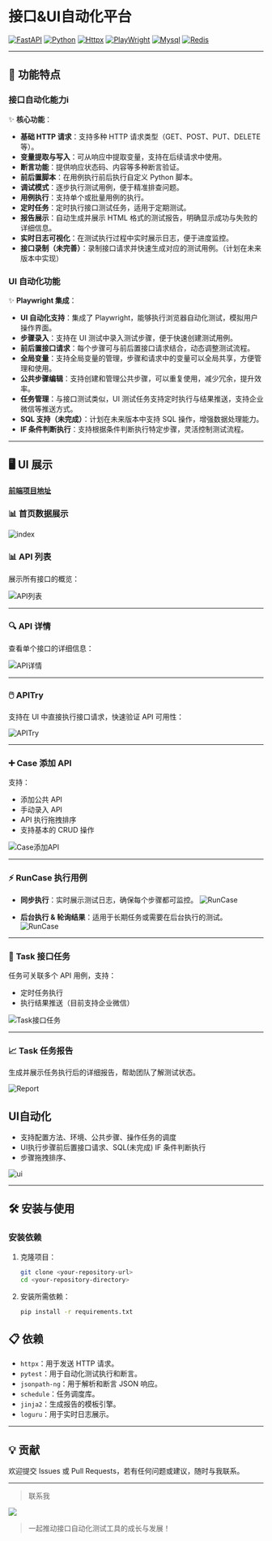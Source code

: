 # 接口&UI自动化平台[![FastAPI](https://img.shields.io/badge/FastAPI-blue)](https://www.python.org/)[![Python](https://img.shields.io/badge/Python-3.12%2B-blue)](https://www.python.org/)[![Httpx](https://img.shields.io/badge/Httpx-blue)](https://www.python-httpx.org/)[![PlayWright](https://img.shields.io/badge/PlayWright-blue)](https://playwright.dev/python/docs/api/class-playwright)[![Mysql](https://img.shields.io/badge/Mysql-blue)]()[![Redis](https://img.shields.io/badge/Redis-blue)]()---## 🚀 功能特点### 接口自动化能力i✨ **核心功能**：- **基础 HTTP 请求**：支持多种 HTTP 请求类型（GET、POST、PUT、DELETE 等）。- **变量提取与写入**：可从响应中提取变量，支持在后续请求中使用。- **断言功能**：提供响应状态码、内容等多种断言验证。- **前后置脚本**：在用例执行前后执行自定义 Python 脚本。- **调试模式**：逐步执行测试用例，便于精准排查问题。- **用例执行**：支持单个或批量用例的执行。- **定时任务**：定时执行接口测试任务，适用于定期测试。- **报告展示**：自动生成并展示 HTML 格式的测试报告，明确显示成功与失败的详细信息。- **实时日志可视化**：在测试执行过程中实时展示日志，便于进度监控。- **接口录制（未完善）**：录制接口请求并快速生成对应的测试用例。（计划在未来版本中实现）### UI 自动化功能✨ **Playwright 集成**：- **UI 自动化支持**：集成了 Playwright，能够执行浏览器自动化测试，模拟用户操作界面。- **步骤录入**：支持在 UI 测试中录入测试步骤，便于快速创建测试用例。- **前后置接口请求**：每个步骤可与前后置接口请求结合，动态调整测试流程。- **全局变量**：支持全局变量的管理，步骤和请求中的变量可以全局共享，方便管理和使用。- **公共步骤编辑**：支持创建和管理公共步骤，可以重复使用，减少冗余，提升效率。- **任务管理**：与接口测试类似，UI 测试任务支持定时执行与结果推送，支持企业微信等推送方式。- **SQL 支持（未完成）**：计划在未来版本中支持 SQL 操作，增强数据处理能力。- **IF 条件判断执行**：支持根据条件判断执行特定步骤，灵活控制测试流程。---## 🖥️ UI 展示#### [前端项目地址](https://github.com/Caoyongqi912/caseHubWeb)### 📊 首页数据展示![index](resource/index.png)### 📊 **API 列表**展示所有接口的概览：![API列表](resource/api.png)---### 🔍 **API 详情**查看单个接口的详细信息：![API详情](resource/detail.png)---### 🖱️ **APITry**支持在 UI 中直接执行接口请求，快速验证 API 可用性：![APITry](resource/try.gif)---### ➕ **Case 添加 API**支持：- 添加公共 API- 手动录入 API- API 执行拖拽排序- 支持基本的 CRUD 操作![Case添加API](resource/caseAdd.gif)---### ⚡ **RunCase 执行用例**- **同步执行**：实时展示测试日志，确保每个步骤都可监控。  ![RunCase](resource/runBySync.gif)- **后台执行 & 轮询结果**：适用于长期任务或需要在后台执行的测试。  ![RunCase](resource/runByAsync.gif)---### 📅 **Task 接口任务**任务可关联多个 API 用例，支持：- 定时任务执行- 执行结果推送（目前支持企业微信）![Task接口任务](resource/task_detail.png)---### 📈 **Task 任务报告**生成并展示任务执行后的详细报告，帮助团队了解测试状态。![Report](resource/report.png)## UI自动化- 支持配置方法、环境、公共步骤、操作任务的调度- UI执行步骤前后置接口请求、SQL(未完成) IF 条件判断执行- 步骤拖拽排序、![ui](resource/ui_detail.gif)---## 🛠️ 安装与使用### 安装依赖1. 克隆项目：    ```bash    git clone <your-repository-url>    cd <your-repository-directory>    ```2. 安装所需依赖：    ```bash    pip install -r requirements.txt    ```## 📋 依赖- `httpx`：用于发送 HTTP 请求。- `pytest`：用于自动化测试执行和断言。- `jsonpath-ng`：用于解析和断言 JSON 响应。- `schedule`：任务调度库。- `jinja2`：生成报告的模板引擎。- `loguru`：用于实时日志展示。---## 💡 贡献欢迎提交 Issues 或 Pull Requests，若有任何问题或建议，随时与我联系。---> 联系我 > ![](resource/wx.png)> 一起推动接口自动化测试工具的成长与发展！